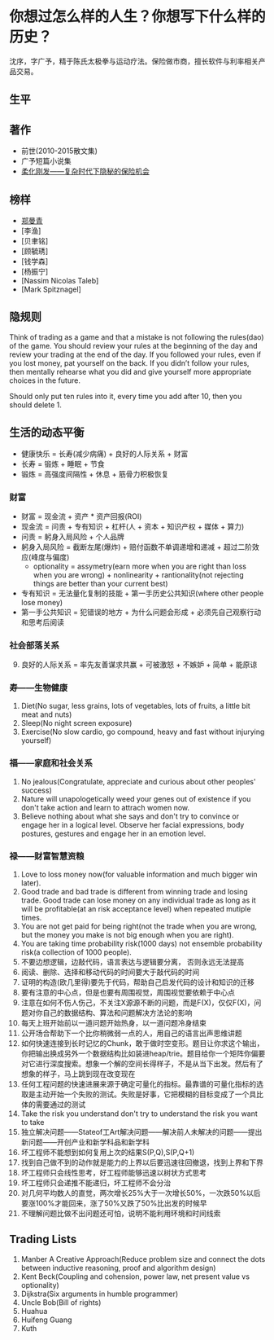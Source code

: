 # 你想过怎么样的人生？你想写下什么样的历史？
沈序，字广予，精于陈氏太极拳与运动疗法。保险做市商，擅长软件与利率相关产品交易。

## 生平

## 著作
- 前世(2010-2015散文集)
- 广予短篇小说集
- [柔化刚发——复杂时代下隐秘的保险机会](https://bookdown.org/xs286/insurmeditations/)

## 榜样
- [郑曼青](https://zh.wikipedia.org/zh-hans/%E9%84%AD%E6%9B%BC%E9%9D%92)
- [李渔]
- [贝聿铭]
- [顾毓琇]
- [钱学森]
- [杨振宁]
- [Nassim Nicolas Taleb]
- [Mark Spitznagel]

## 隐规则
Think of trading as a game and that a mistake is not following the rules(dao) of the game. You should review your rules at the beginning of the day and review your trading at the end of the day. If you followed your rules, even if you lost
money, pat yourself on the back. If you didn’t follow your rules, then
mentally rehearse what you did and give yourself more appropriate choices
in the future.

Should only put ten rules into it, every time you add after 10, then you should delete 1.

## 生活的动态平衡
- 健康快乐 = 长寿(减少病痛) + 良好的人际关系 + 财富
- 长寿 = 锻炼 + 睡眠 + 节食
- 锻炼 = 高强度间隔性 + 休息 + 筋骨力积极恢复

### 财富
- 财富 = 现金流 + 资产 * 资产回报(ROI)
- 现金流 = 问责 + 专有知识 + 杠杆(人 + 资本 + 知识产权 + 媒体 + 算力)
- 问责 = 躬身入局风险 + 个人品牌
- 躬身入局风险 = 截断左尾(爆炸) + 赔付函数不单调递增和递减 + 超过二阶效应(峰度与偏度)
    - optionality = assymetry(earn more when you are right than loss when you are wrong) + nonlinearity + rantionality(not rejecting things are better than your current best) 
- 专有知识 = 无法量化复制的技能 + 第一手历史公共知识(where other people lose money)
- 第一手公共知识 = 犯错误的地方 + 为什么问题会形成 + 必须先自己观察行动和思考后阅读

### 社会部落关系
9. 良好的人际关系 = 率先友善谋求共赢 + 可被激怒 + 不嫉妒 + 简单 + 能原谅

### 寿——生物健康
1. Diet(No sugar, less grains, lots of vegetables, lots of fruits, a little bit meat and nuts)
2. Sleep(No night screen exposure)
3. Exercise(No slow cardio, go compound, heavy and fast without injurying yourself)

### 福——家庭和社会关系
1. No jealous(Congratulate, appreciate and curious about other peoples' success)
2. Nature will unapologetically weed your genes out of existence if you don't take action and learn to attrach women now.
3. Believe nothing about what she says and don't try to convince or engage her in a logical level. Observe her facial expressions, body postures, gestures and engage her in an emotion level.

### 禄——财富智慧资粮
1. Love to loss money now(for valuable information and much bigger win later).
2. Good trade and bad trade is different from winning trade and losing trade. Good trade can lose money on any individual trade as long as it will be profitable(at an risk acceptance level) when repeated mutiple times.
3. You are not get paid for being right(not the trade when you are wrong, but the money you make is not big enough when you are right).
4. You are taking time probability risk(1000 days) not ensemble probability risk(a collection of 1000 people).
5. 不要边想逻辑，边敲代码，语言表达与逻辑要分离， 否则永远无法提高
6. 阅读、删除、选择和移动代码的时间要大于敲代码的时间
7. 证明的构造(欧几里得)要先于代码，帮助自己启发代码的设计和知识的迁移
8. 要有注意的中心点，但是也要有周围视觉，周围视觉要依赖于中心点
9. 注意在如何不伤人伤己，不关注X源源不断的问题，而是F(X)，仅仅F(X)，问题对你自己的数据结构、算法和问题解决方法论的影响
10. 每天上班开始前以一道问题开始热身，以一道问题冷身结束
11. 公开场合帮助下一个比你稍微弱一点的人，用自己的语言出声思维讲题
12. 如何快速连接到长时记忆的Chunk，敢于做时空变形。题目让你求这个输出，你把输出换成另外一个数据结构比如装进heap/trie。题目给你一个矩阵你偏要对它进行深度搜索。想象一个解的空间长得样子，不是从当下出发。然后有了想象的样子，马上跳到现在改变现在
13. 任何工程问题的快速进展来源于确定可量化的指标。最靠谱的可量化指标的选取是主动开始一个失败的测试。失败是好事，它把模糊的目标变成了一个具比体的需要通过的测试
14. Take the risk you understand don't try to understand the risk you want to take
15. 独立解决问题——Stateof工Art解决问题——解决前人未解决的问题——提出新问题——开创产业和新学科品和新学科
16. 坏工程师不能想到如何复用上次的结果S(P,Q),S(P,Q+1)
17. 找到自己做不到的动作就是能力的上界以后要迅速往回撤退，找到上界和下界
18. 坏工程师只会线性思考，好工程师能够迅速以树状方式思考
19. 坏工程师只会递推不能递归，坏工程师不会分治
20. 对几何平均数人的直觉，两次增长25%大于一次增长50%，一次跌50%以后要涨100%才能回来，涨了50%又跌了50%比出发的时候早
21. 不理解问题比做不出问题还可怕，说明不能利用环境和时间线索

## Trading Lists
1. Manber A Creative Approach(Reduce problem size and connect the dots between inductive reasoning, proof and algorithm design)
2. Kent Beck(Coupling and cohension, power law, net present value vs optionality)
3. Dijkstra(Six arguments in humble programmer)
4. Uncle Bob(Bill of rights)
5. Huahua
6. Huifeng Guang
7. Kuth